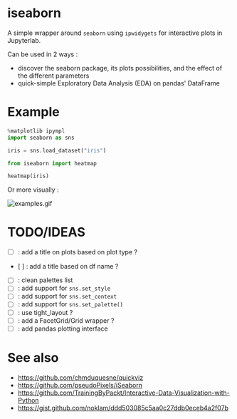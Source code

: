 # iseaborn

A simple wrapper around `seaborn` using `ipwidygets` for interactive plots in Jupyterlab.

Can be used in 2 ways :
 - discover the seaborn package, its plots possibilities, and the effect of the different parameters
 - quick-simple Exploratory Data Analysis (EDA) on pandas' DataFrame

# Example

```python
%matplotlib ipympl
import seaborn as sns

iris = sns.load_dataset("iris")

from iseaborn import heatmap

heatmap(iris)
```

Or more visually : 

![examples.gif](examples.gif)

# TODO/IDEAS
 - [ ] : add a title on plots based on plot type ?
 - [ ] : add a title based on df name ?
 - [ ] : clean palettes list
 - [ ] : add support for `sns.set_style`
 - [ ] : add support for `sns.set_context`
 - [ ] : add support for `sns.set_palette()`
 - [ ] : use tight_layout ?
 - [ ] : add a FacetGrid/Grid wrapper ?
 - [ ] : add pandas plotting interface
 
# See also

 - https://github.com/chmduquesne/quickviz
 - https://github.com/pseudoPixels/iSeaborn
 - https://github.com/TrainingByPackt/Interactive-Data-Visualization-with-Python
 - https://gist.github.com/noklam/ddd503085c5aa0c27ddb0eceb4a2f07b


